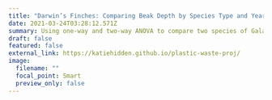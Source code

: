 ```yaml
---
title: "Darwin’s Finches: Comparing Beak Depth by Species Type and Year Group"
date: 2021-03-24T03:28:12.571Z
summary: Using one-way and two-way ANOVA to compare two species of Galápagos finches
draft: false
featured: false
external_link: https://katiehidden.github.io/plastic-waste-proj/
image:
  filename: ""
  focal_point: Smart
  preview_only: false
---
```

